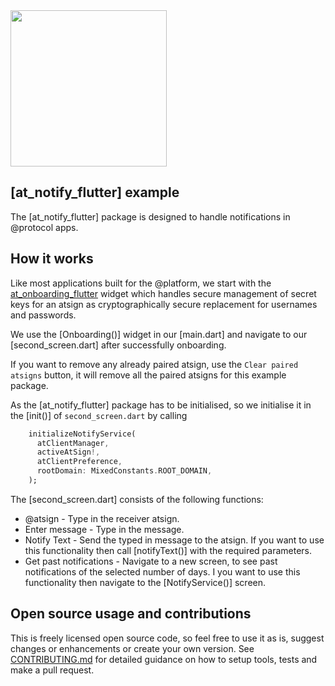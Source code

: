 <img width=250px src="https://atsign.dev/assets/img/@platform_logo_grey.svg?sanitize=true">

## [at_notify_flutter] example
The [at_notify_flutter] package is designed to handle notifications in @protocol apps.

## How it works

Like most applications built for the  @‎platform, we start with the [at_onboarding_flutter](https://pub.dev/packages/at_onboarding_flutter) widget which handles secure management of secret keys for an atsign as cryptographically secure replacement for usernames and passwords.

We use the [Onboarding()] widget in our [main.dart] and navigate to our [second_screen.dart] after successfully onboarding.

If you want to remove any already paired atsign, use the `Clear paired atsigns` button, it will remove all the paired atsigns for this example package.

As the [at_notify_flutter] package has to be initialised, so we initialise it in the [init()] of `second_screen.dart` by calling
```dart
    initializeNotifyService(
      atClientManager,
      activeAtSign!,
      atClientPreference,
      rootDomain: MixedConstants.ROOT_DOMAIN,
    );
```

The [second_screen.dart] consists of the following functions:
 - @atsign - Type in the receiver atsign.
 - Enter message - Type in the message.
 - Notify Text - Send the typed in message to the atsign. If you want to use this functionality then call [notifyText()] with the required parameters.
 - Get past notifications - Navigate to a new screen, to see past notifications of the selected number of days. I you want to use this functionality then navigate to the [NotifyService()] screen.

## Open source usage and contributions

 This is freely licensed open source code, so feel free to use it as is, suggest changes or enhancements or create your
 own version. See [CONTRIBUTING.md](https://github.com/atsign-foundation/at_widgets/blob/trunk/CONTRIBUTING.md) for detailed guidance on how to setup tools, tests and make a pull request.